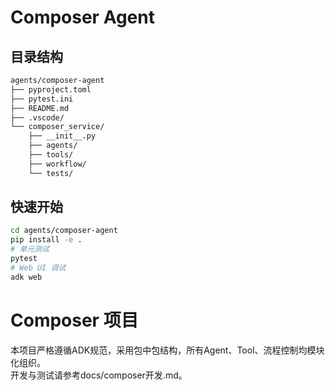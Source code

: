 # Composer Agent

## 目录结构
```bash
agents/composer-agent  
├── pyproject.toml  
├── pytest.ini  
├── README.md  
├── .vscode/  
└── composer_service/  
    ├── __init__.py  
    ├── agents/  
    ├── tools/  
    ├── workflow/  
    └── tests/  
```

## 快速开始
```bash
cd agents/composer-agent
pip install -e .
# 单元测试
pytest
# Web UI 调试
adk web
```

# Composer 项目

本项目严格遵循ADK规范，采用包中包结构，所有Agent、Tool、流程控制均模块化组织。  
开发与测试请参考docs/composer开发.md。 